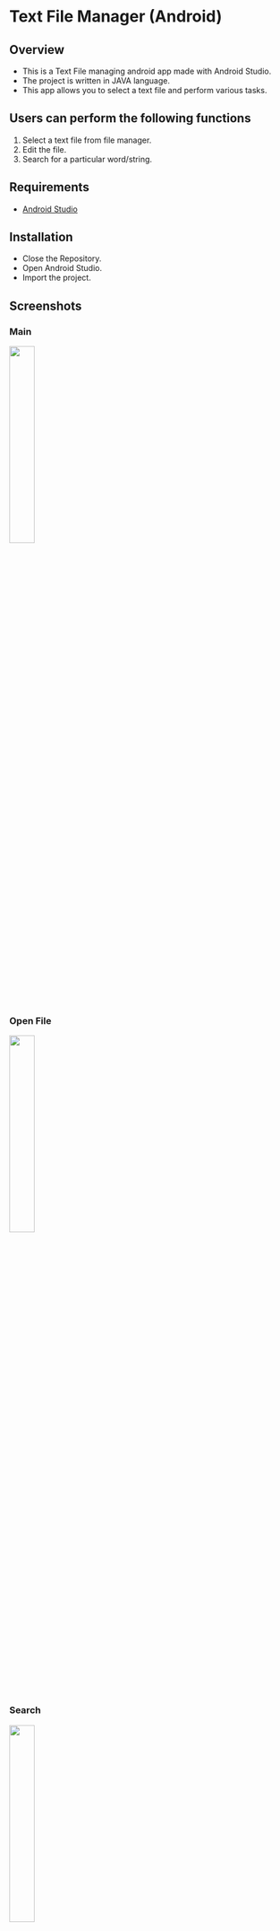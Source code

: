 # Text File Manager (Android)
## Overview
* This is a Text File managing android app made with Android Studio.
* The project is written in JAVA language.
* This app allows you to select a text file and perform various tasks.

## Users can perform the following functions
1. Select a text file from file manager.
2. Edit the file.
3. Search for a particular word/string.

## Requirements
* [Android Studio](https://developer.android.com/studio)

## Installation
* Close the Repository.
* Open Android Studio.
* Import the project.

## Screenshots
### Main
<img src="https://github.com/aka-nikko/TXT_Manage-Android/blob/main/screenshots/main.jpg" width="30%">

### Open File
<img src="https://github.com/aka-nikko/TXT_Manage-Android/blob/main/screenshots/file.jpg" width="30%">

### Search
<img src="https://github.com/aka-nikko/TXT_Manage-Android/blob/main/screenshots/search.jpg" width="30%">
